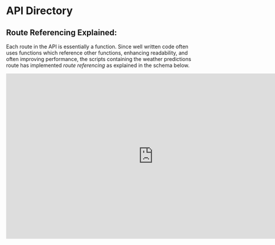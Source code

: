 # API Directory

## Route Referencing Explained:

Each route in the API is essentially a function. Since well written code often uses functions which reference other functions, enhancing readability, and often improving performance, the scripts containing the weather predictions route has implemented *route referencing* as explained in the schema below.

<iframe style="border:none" width="800" height="450" src="https://whimsical.com/embed/PJMJALpVcdKPcwAYUGDsQK"></iframe>